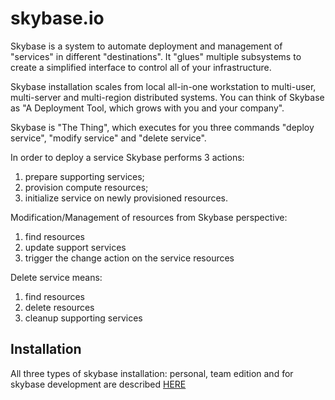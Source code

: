 # skybase.io

Skybase is a system to automate deployment and management of "services" in different "destinations". 
It "glues" multiple subsystems to create a simplified interface to control all of your infrastructure. 

Skybase installation scales from local all-in-one workstation to multi-user, multi-server and multi-region distributed
systems. You can think of Skybase as "A Deployment Tool, which grows with you and your company".

Skybase is "The Thing", which executes for you three commands "deploy service", "modify service" and "delete service".

In order to deploy a service Skybase performs 3 actions: 
1) prepare supporting services; 
1) provision compute resources;
1) initialize service on newly provisioned resources.

Modification/Management of resources from Skybase perspective:
1) find resources
1) update support services
1) trigger the change action on the service resources

Delete service means:
1) find resources
1) delete resources
1) cleanup supporting services



## Installation

All three types of skybase installation: personal, team edition and for skybase development are described [HERE](docs/Installation.md)

## 